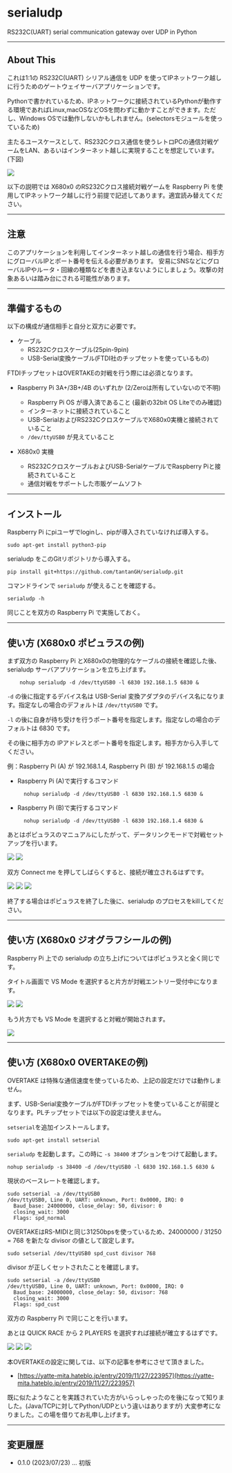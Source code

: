 # serialudp

RS232C(UART) serial communication gateway over UDP in Python

---

## About This

これは1:1の RS232C(UART) シリアル通信を UDP を使ってIPネットワーク越しに行うためのゲートウェイサーバアプリケーションです。

Pythonで書かれているため、IPネットワークに接続されているPythonが動作する環境であればLinux,macOSなどOSを問わずに動かすことができます。ただし、Windows OSでは動作しないかもしれません。(selectorsモジュールを使っているため)

主たるユースケースとして、RS232Cクロス通信を使うレトロPCの通信対戦ゲームをLAN、あるいはインターネット越しに実現することを想定しています。(下図)

<img src='images/serialudp2.png'/>

以下の説明では X680x0 のRS232Cクロス接続対戦ゲームを Raspberry Pi を使用してIPネットワーク越しに行う前提で記述してあります。適宜読み替えてください。

---

## 注意

このアプリケーションを利用してインターネット越しの通信を行う場合、相手方にグローバルIPとポート番号を伝える必要があります。
安易にSNSなどにグローバルIPやルータ・回線の種類などを書き込まないようにしましょう。攻撃の対象あるいは踏み台にされる可能性があります。

---

## 準備するもの

以下の構成が通信相手と自分と双方に必要です。

- ケーブル
  - RS232Cクロスケーブル(25pin-9pin)
  - USB-Serial変換ケーブル(FTDI社のチップセットを使っているもの)

FTDIチップセットはOVERTAKEの対戦を行う際には必須となります。

- Raspberry Pi 3A+/3B+/4B のいずれか (2/Zeroは所有していないので不明)
  - Raspberry Pi OS が導入済であること (最新の32bit OS Liteでのみ確認)
  - インターネットに接続されていること
  - USB-SerialおよびRS232CクロスケーブルでX680x0実機と接続されていること
  - `/dev/ttyUSB0` が見えていること

- X680x0 実機
  - RS232CクロスケーブルおよびUSB-SerialケーブルでRaspberry Piと接続されていること
  - 通信対戦をサポートした市販ゲームソフト

---

## インストール

Raspberry Pi にpiユーザでloginし、pipが導入されていなければ導入する。

    sudo apt-get install python3-pip

serialudp をこのGitリポジトリから導入する。

    pip install git+https://github.com/tantanGH/serialudp.git

コマンドラインで `serialudp` が使えることを確認する。

    serialudp -h

同じことを双方の Raspberry Pi で実施しておく。

---

## 使い方 (X680x0 ポピュラスの例)

まず双方の Raspberry Pi とX680x0の物理的なケーブルの接続を確認した後、serialudp サーバアプリケーションを立ち上げます。

        nohup serialudp -d /dev/ttyUSB0 -l 6830 192.168.1.5 6830 &

`-d` の後に指定するデバイス名は USB-Serial 変換アダプタのデバイス名になります。指定なしの場合のデフォルトは `/dev/ttyUSB0` です。

`-l` の後に自身が待ち受けを行うポート番号を指定します。指定なしの場合のデフォルトは 6830 です。

その後に相手方の IPアドレスとポート番号を指定します。相手方から入手してください。

例：Raspberry Pi (A) が 192.168.1.4, Raspberry Pi (B) が 192.168.1.5 の場合

- Raspberry Pi (A)で実行するコマンド

        nohup serialudp -d /dev/ttyUSB0 -l 6830 192.168.1.5 6830 &

- Raspberry Pi (B)で実行するコマンド

        nohup serialudp -d /dev/ttyUSB0 -l 6830 192.168.1.4 6830 &

あとはポピュラスのマニュアルにしたがって、データリンクモードで対戦セットアップを行います。

<img src='images/serialudp3.jpeg'/>

<img src='images/serialudp4.jpeg'/>


双方 Connect me を押してしばらくすると、接続が確立されるはずです。

<img src='images/serialudp5.jpeg'/>


<img src='images/serialudp6.jpeg'/>

<img src='images/serialudp7.jpeg'/>


終了する場合はポピュラスを終了した後に、serialudp のプロセスをkillしてください。


---

## 使い方 (X680x0 ジオグラフシールの例)

Raspberry Pi 上での serialudp の立ち上げについてはポピュラスと全く同じです。

タイトル画面で VS Mode を選択すると片方が対戦エントリー受付中になります。

<img src='images/serialudp8.jpeg'/>

<img src='images/serialudp9.jpeg'/>


もう片方でも VS Mode を選択すると対戦が開始されます。

<img src='images/serialudp10.jpeg'/>


---

## 使い方 (X680x0 OVERTAKEの例)

OVERTAKE は特殊な通信速度を使っているため、上記の設定だけでは動作しません。

まず、USB-Serial変換ケーブルがFTDIチップセットを使っていることが前提となります。PLチップセットでは以下の設定は使えません。


`setserial`を追加インストールします。

    sudo apt-get install setserial


`serialudp` を起動します。この時に `-s 38400` オプションをつけて起動します。

    nohup serialudp -s 38400 -d /dev/ttyUSB0 -l 6830 192.168.1.5 6830 &


現状のベースレートを確認します。

    sudo setserial -a /dev/ttyUSB0
    /dev/ttyUSB0, Line 0, UART: unknown, Port: 0x0000, IRQ: 0
      Baud_base: 24000000, close_delay: 50, divisor: 0
      closing_wait: 3000
      Flags: spd_normal


OVERTAKEはRS-MIDIと同じ31250bpsを使っているため、24000000 / 31250 = 768 を新たな divisor の値として設定します。

    sudo setserial /dev/ttyUSB0 spd_cust divisor 768


divisor が正しくセットされたことを確認します。

    sudo setserial -a /dev/ttyUSB0
    /dev/ttyUSB0, Line 0, UART: unknown, Port: 0x0000, IRQ: 0
      Baud_base: 24000000, close_delay: 50, divisor: 768
      closing_wait: 3000
      Flags: spd_cust


双方の Raspberry Pi で同じことを行います。

あとは QUICK RACE から 2 PLAYERS を選択すれば接続が確立するはずです。

<img src='images/serialudp11.jpeg'/>

<img src='images/serialudp13.jpeg'/>

<img src='images/serialudp12.jpeg'/>


本OVERTAKEの設定に関しては、以下の記事を参考にさせて頂きました。

- [https://yatte-mita.hateblo.jp/entry/2019/11/27/223957](https://yatte-mita.hateblo.jp/entry/2019/11/27/223957)

既に似たようなことを実践されていた方がいらっしゃったのを後になって知りました。(Java/TCPに対してPython/UDPという違いはありますが)
大変参考になりました。この場を借りてお礼申し上げます。

---

## 変更履歴

- 0.1.0 (2023/07/23) ... 初版

